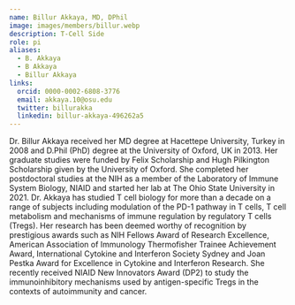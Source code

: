 ```yaml
---
name: Billur Akkaya, MD, DPhil
image: images/members/billur.webp
description: T-Cell Side
role: pi
aliases:
  - B. Akkaya
  - B Akkaya
  - Billur Akkaya
links:
  orcid: 0000-0002-6808-3776
  email: akkaya.10@osu.edu
  twitter: billurakka
  linkedin: billur-akkaya-496262a5
---
```


Dr. Billur Akkaya received her MD degree at Hacettepe University, Turkey in 2008 and D.Phil (PhD) degree at the University of Oxford, UK in 2013. Her graduate studies were funded by Felix Scholarship and Hugh Pilkington Scholarship given by the University of Oxford. She completed her postdoctoral studies at the NIH as a member of the Laboratory of Immune System Biology, NIAID and started her lab at The Ohio State University in 2021. Dr. Akkaya has studied T cell biology for more than a decade on a range of subjects including modulation of the PD-1 pathway in T cells, T cell metabolism and mechanisms of immune regulation by regulatory T cells (Tregs). Her research has been deemed worthy of recognition by prestigious awards such as NIH Fellows Award of Research Excellence, American Association of Immunology Thermofisher Trainee Achievement Award, International Cytokine and Interferon Society Sydney and Joan Pestka Award for Excellence in Cytokine and Interferon Research. She recently received NIAID New Innovators Award (DP2) to study the immunoinhibitory mechanisms used by antigen-specific Tregs in the contexts of autoimmunity and cancer.
